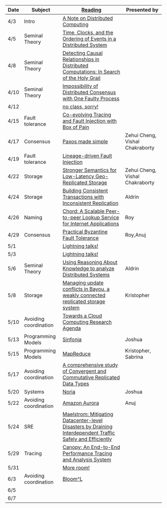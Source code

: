 |Date|Subject|<a href="Link">Reading</a>|Presented by|
|------------|-------------|-------------|------------|
|4/3|Intro|<a href="http://citeseerx.ist.psu.edu/viewdoc/summary?doi=10.1.1.41.7628">A Note on Distributed Computing</a>||
|4/5|Seminal Theory|<a href="http://amturing.acm.org/p558-lamport.pdf">Time, Clocks, and the Ordering of Events in a Distributed System</a>||
|4/8|Seminal Theory|<a href="https://www.vs.inf.ethz.ch/publ/papers/holygrail.pdf">Detecting Causal Relationships in Distributed Computations: In Search of the Holy Grail</a>||
|4/10|Seminal Theory|<a href="https://groups.csail.mit.edu/tds/papers/Lynch/jacm85.pdf">Impossibility of Distributed Consensus with One Faulty Process</a>||
|4/12||<a href="">no class, sorry!</a>||
|4/15|Fault tolerance|<a href="https://arxiv.org/abs/1903.12226">Co-evolving Tracing and Fault Injection with Box of Pain</a>||
|4/17|Consensus|<a href="http://research.microsoft.com/en-us/um/people/lamport/pubs/paxos-simple.pdf">Paxos made simple</a>|Zehui Cheng, Vishal Chakraborty|
|4/19|Fault tolerance|<a href="">Lineage-driven Fault Injection</a>||
|4/22|Storage|<a href="http://sns.cs.princeton.edu/docs/eiger-nsdi13.pdf">Stronger Semantics for Low-Latency Geo-Replicated Storage</a>|Zehui Cheng, Vishal Chakraborty|
|4/24|Storage|<a href="https://syslab.cs.washington.edu/papers/tapir-tr14.pdf">Building Consistent Transactions with Inconsistent Replication</a>| Aldrin |
|4/26|Naming|<a href="https://pdos.csail.mit.edu/papers/chord:sigcomm01/chord_sigcomm.pdf">Chord: A Scalable Peer-to-peer Lookup Service for Internet Applications</a>|Roy|
|4/29|Consensus|<a href="http://pmg.csail.mit.edu/papers/osdi99.pdf">Practical Byzantine Fault Tolerance</a>|Roy,Anuj|
|5/1||<a href="">Lightning talks!</a>||
|5/3||<a href="">Lightning talks!</a>||
|5/6|Seminal Theory|<a href="https://www.cs.cornell.edu/home/halpern/papers/UsingRAK.pdf">Using Reasoning About Knowledge to analyze Distributed Systems</a>| Aldrin |
|5/8|Storage|<a href="http://zoo.cs.yale.edu/classes/cs422/2013/bib/terry95managing.pdf">Managing update conflicts in Bayou, a weakly connected replicated storage system</a>|Kristopher|
|5/10|Avoiding coordination|<a href="https://www.cs.purdue.edu/homes/bb/cs590/handouts/Cornell.pdf">Towards a Cloud Computing Research Agenda</a>||
|5/13|Programming Models|<a href="http://www.sosp2007.org/papers/sosp064-aguilera.pdf">Sinfonia</a>|Joshua|
|5/15|Programming Models|<a href="http://static.googleusercontent.com/media/research.google.com/en//archive/mapreduce-osdi04.pdf">MapReduce</a>|Kristopher, Sabrina|
|5/17|Avoiding coordination|<a href="http://hal.upmc.fr/inria-00555588/document">A comprehensive study of Convergent and Commutative Replicated Data Types</a>||
|5/20|Systems|<a href="https://www.usenix.org/conference/osdi18/presentation/gjengset">Noria</a>|Joshua|
|5/22|Avoiding coordination|<a href="https://dl.acm.org/citation.cfm?id=3183713.3196937">Amazon Aurora</a>|Anuj|
|5/24|SRE|<a href="https://www.usenix.org/conference/osdi18/presentation/veeraraghavan">Maelstrom: Mitigating Datacenter-level Disasters by Draining Interdependent Traffic Safely and Efficiently</a>||
|5/29|Tracing|<a href="https://research.fb.com/publications/canopy-end-to-end-performance-tracing-at-scale/">Canopy: An End-to-End Performance Tracing and Analysis System</a>||
|5/31||<a href="">More room!</a>||
|6/3|Avoiding coordination|<a href="http://www.neilconway.org/docs/socc2012_bloom_lattices.pdf">Bloom^L</a>||
|6/5||<a href=""></a>||
|6/7||<a href=""></a>||
